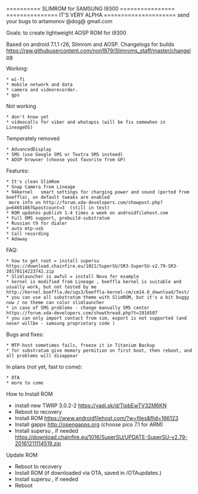 ========== SLIMROM for SAMSUNG I9300 ================
=============== IT'S VERY ALPHA =====================
send your bugs to artamonov @dog@ gmail.com

Goals: to create lightweight AOSP ROM for i9300

Based on android 7.1.1 r26, Slimrom and AOSP. 
Changelogs for builds https://raw.githubusercontent.com/non1979/Slimroms_staff/master/changelog

Working:

	* wi-fi
	* mobile network and data 
	* camera and videorecorder.
	* gps 
	
Not working 

	* don't know yet
	* videocalls for viber and whatapss (will be fix somewhen in LineageOS)
	
Temperately removed 

	* AdvancedDisplay
	* SMS (use Google SMS or Textra SMS insteed) 
	* AOSP browser (choose yout favorite from GP)
	
Features:

	* It's clean SlimRom
	* Snap Camera from Lineage
	* 94kernel   smart settings for charging power and sound (ported from boeffla), on default tweaks are enabled 
	 more info on http://forum.xda-developers.com/showpost.php?p=64651867&postcount=3  (still in test)
	* ROM updates publish 1-4 times a week on androidfilehost.com 
	* Full OMS support, prebuild-substratum
	* Russian t9 for dialer 
	* auto mtp-usb 
	* Call recording
	* Adaway
	
FAQ:

	* how to get root = install supersu
	https://download.chainfire.eu/1021/SuperSU/SR3-SuperSU-v2.79-SR3-20170114223742.zip  
	* Slimlauncher is awful = install Nova for example 
	* kernel is modified from Lineage , boeffla kernel is suitable and usually work, but not tested by me
	http://kernel.boeffla.de/sgs3/boeffla-kernel-cm/cm14.0_download/Test/
	* you can use all substratum theme with SlimROM, but it's a bit buggy now / no theme can color slimlauncher
	* in case of SMS problems - change manually SMS center  https://forum.xda-developers.com/showthread.php?t=1916507
	* you can only import contact from sim, export is not supported (and never willbe - samsung proprietary code )

Bugs and fixes:

	* MTP-host sometimes fails, freeze it in Titanium Backup 
	* for substratum give memory permition on first boot, then reboot, and all problems will disappear  

In plans (not yet, fast to come):

	* OTA
	* more to come
	
	
How to Install ROM

- install new TWRP 3.0.2-2 https://yadi.sk/d/TipbEwTV32M6KN
- Reboot to recovery
- Install ROM  https://www.androidfilehost.com/?w=files&flid=166123
- Install gapps http://opengapps.org (choose pico 7.1 for ARM)
- Install supersu , if needed https://download.chainfire.eu/1016/SuperSU/UPDATE-SuperSU-v2.79-20161211114519.zip 

Update ROM

- Reboot to recovery
- Install ROM (if downloaded via OTA, saved in /OTAupdates.)
- Install supersu , if needed
- Reboot
